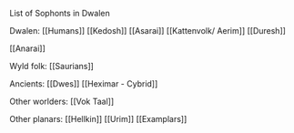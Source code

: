 
List of Sophonts in Dwalen

Dwalen:
[[Humans]]
[[Kedosh]]
[[Asarai]]
[[Kattenvolk/ Aerim]]
[[Duresh]]

[[Anarai]]

Wyld folk:
[[Saurians]]

Ancients:
[[Dwes]]
[[Heximar - Cybrid]]

Other worlders:
[[Vok Taal]]

Other planars:
[[Hellkin]]
[[Urim]]
[[Examplars]]